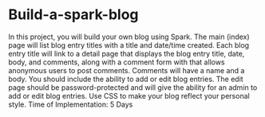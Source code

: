 # Build-a-spark-blog
In this project, you will build your own blog using Spark. The main (index) page will list blog entry titles with a title and date/time created. Each blog entry title will link to a detail page that displays the blog entry title, date, body, and comments, along with a comment form with that allows anonymous users to post comments. Comments will have a name and a body. You should include the ability to add or edit blog entries. The edit page should be password-protected and will give the ability for an admin to add or edit blog entries. Use CSS to make your blog reflect your personal style. 
Time of Implementation: 5 Days
